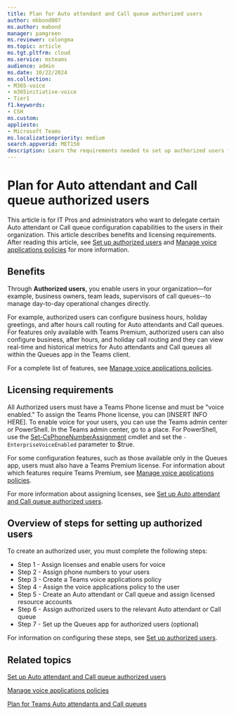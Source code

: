 ```yaml
---
title: Plan for Auto attendant and Call queue authorized users
author: mkbond007
ms.author: mabond
manager: pamgreen
ms.reviewer: colongma
ms.topic: article
ms.tgt.pltfrm: cloud
ms.service: msteams
audience: admin
ms.date: 10/22/2024
ms.collection: 
- M365-voice
- m365initiative-voice
- Tier1
f1.keywords:
- CSH
ms.custom:
appliesto: 
- Microsoft Teams
ms.localizationpriority: medium
search.appverid: MET150
description: Learn the requirements needed to set up authorized users for Auto attendants and Call queues.
---
```


# Plan for Auto attendant and Call queue authorized users

This article is for IT Pros and administrators who want to delegate certain Auto attendant or Call queue configuration capabilities to the users in their organization. This article describes benefits and licensing requirements. After reading this article, see [Set up authorized users](aa-cq-authorized-users.md) and [Manage voice applications policies](manage-voice-applications-policies.md) for more information.

## Benefits

Through **Authorized users**, you enable users in your organization—for example, business owners, team leads, supervisors of call queues--to manage day-to-day operational changes directly.

For example, authorized users can configure business hours, holiday greetings, and after hours call routing for Auto attendants and Call queues. For features only available with Teams Premium, authorized users can also configure business, after hours, and holiday call routing and they can view real-time and historical metrics for Auto attendants and Call queues all within the Queues app in the Teams client.

For a complete list of features, see [Manage voice applications policies](manage-voice-applications-policies.md).

## Licensing requirements

All Authorized users must have a Teams Phone license and must be "voice enabled." To assign the Teams Phone license, you can [INSERT INFO HERE].  To enable voice for your users, you can use the Teams admin center or PowerShell. In the Teams admin center, go to a place. For PowerShell, use the [Set-CsPhoneNumberAssignment](/powershell/module/teams/set-csphonenumberassignment) cmdlet and set the `-EnterpriseVoiceEnabled` parameter to $true.

For some configuration features, such as those available only in the Queues app, users must also have a Teams Premium license. For information about which features require Teams Premium, see [Manage voice applications policies](manage-voice-applications-policies.md).

For more information about assigning licenses, see [Set up Auto attendant and Call queue authorized users](aa-cq-authorized-users.md).

## Overview of steps for setting up authorized users

To create an authorized user, you must complete the following steps:  

- Step 1 - Assign licenses and enable users for voice  
- Step 2 - Assign phone numbers to your users
- Step 3 - Create a Teams voice applications policy
- Step 4 - Assign the voice applications policy to the user
- Step 5 - Create an Auto attendant or Call queue and assign licensed resource accounts
- Step 6 - Assign authorized users to the relevant Auto attendant or Call queue
- Step 7 - Set up the Queues app for authorized users (optional)

For information on configuring these steps, see [Set up authorized users](aa-cq-authorized-users.md).

## Related topics

[Set up Auto attendant and Call queue authorized users](aa-cq-authorized-users.md)

[Manage voice applications policies](manage-voice-applications-policies.md)

[Plan for Teams Auto attendants and Call queues](plan-auto-attendant-call-queue.md)
